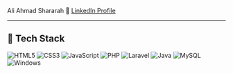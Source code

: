 Ali Ahmad Shararah
🔗 [LinkedIn Profile](https://www.linkedin.com/in/ali-shararah-b2b12a19a)

---

## 🚀 Tech Stack

![HTML5](https://img.shields.io/badge/HTML5-E34F26?logo=html5&logoColor=white)
![CSS3](https://img.shields.io/badge/CSS3-1572B6?logo=css3&logoColor=white)
![JavaScript](https://img.shields.io/badge/JavaScript-F7DF1E?logo=javascript&logoColor=black)
![PHP](https://img.shields.io/badge/PHP-777BB4?logo=php&logoColor=white)
![Laravel](https://img.shields.io/badge/Laravel-F55247?logo=laravel&logoColor=white)
![Java](https://img.shields.io/badge/Java-007396?logo=java&logoColor=white)
![MySQL](https://img.shields.io/badge/MySQL-4479A1?logo=mysql&logoColor=white)
![Windows](https://img.shields.io/badge/Windows-0078D6?logo=windows&logoColor=white)

